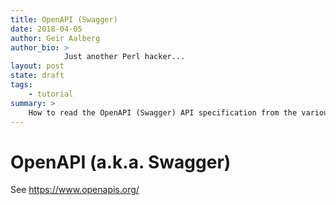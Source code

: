 ```yaml
---
title: OpenAPI (Swagger)
date: 2018-04-05
author: Geir Aalberg
author_bio: >
            Just another Perl hacker...
layout: post
state: draft
tags:
    - tutorial
summary: >
    How to read the OpenAPI (Swagger) API specification from the various products
---
```


# OpenAPI (a.k.a. Swagger)

See https://www.openapis.org/
